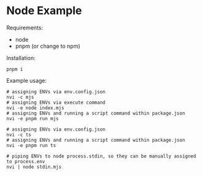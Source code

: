 # Node Example

Requirements:
- node
- pnpm (or change to npm)

Installation:
```DOSINI
pnpm i
```

Example usage:
```DOSINI
# assigning ENVs via env.config.json
nvi -c mjs
# assigning ENVs via execute command
nvi -e node index.mjs
# assigning ENVs and running a script command within package.json
nvi -e pnpm run mjs

# assigning ENVs via env.config.json
nvi -c ts
# assigning ENVs and running a script command within package.json
nvi -e pnpm run ts

# piping ENVs to node process.stdin, so they can be manually assigned to process.env
nvi | node stdin.mjs
```
